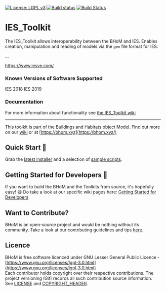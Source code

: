 [![License: LGPL v3](https://img.shields.io/badge/License-LGPL%20v3-blue.svg)](https://www.gnu.org/licenses/lgpl-3.0) [![Build status](https://ci.appveyor.com/api/projects/status/6y66pilefilq19km/branch/master?svg=true)](https://ci.appveyor.com/api/projects/status/ies_toolkit/branch/master) [![Build Status](https://dev.azure.com/BHoMBot/BHoM/_apis/build/status/IES_Toolkit/IES_Toolkit.CheckCore?branchName=master)](https://dev.azure.com/BHoMBot/BHoM/_build/latest?definitionId=189&branchName=master)

# IES_Toolkit 

The IES_Toolkit allows interoperability between the BHoM and IES. Enables creation, manipulation and reading of models via the `gem` file format for IES.

...

https://www.iesve.com/

### Known Versions of Software Supported
IES 2018
IES 2019

### Documentation
For more information about functionality see [the IES_Toolkit wiki](https://github.com/BHoM/IES_Toolkit/wiki)

---
This toolkit is part of the Buildings and Habitats object Model. Find out more on our [wiki](https://github.com/BHoM/documentation/wiki) or at [https://bhom.xyz](https://bhom.xyz/)

## Quick Start 🚀 

Grab the [latest installer](https://bhom.xyz/) and a selection of [sample scripts](https://github.com/BHoM/samples).


## Getting Started for Developers 🤖 

If you want to build the BHoM and the Toolkits from source, it's hopefully easy! 😄 
Do take a look at our specific wiki pages here: [Getting Started for Developers](https://bhom.xyz/documentation/Guides-and-Tutorials/Coding-with-BHoM/)


## Want to Contribute? ##

BHoM is an open-source project and would be nothing without its community. Take a look at our contributing guidelines and tips [here](https://github.com/BHoM/BHoM/blob/main/CONTRIBUTING.md).


## Licence ##

BHoM is free software licenced under GNU Lesser General Public Licence - [https://www.gnu.org/licenses/lgpl-3.0.html](https://www.gnu.org/licenses/lgpl-3.0.html)  
Each contributor holds copyright over their respective contributions.
The project versioning (Git) records all such contribution source information.
See [LICENSE](https://github.com/BHoM/BHoM/blob/main/LICENSE) and [COPYRIGHT_HEADER](https://github.com/BHoM/BHoM/blob/main/COPYRIGHT_HEADER.txt).
